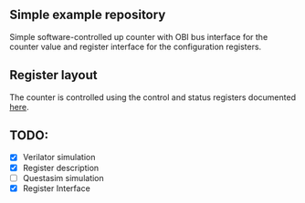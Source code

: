 ## Simple example repository

Simple software-controlled up counter with OBI bus interface for the counter value and register interface for the configuration registers.

## Register layout

The counter is controlled using the control and status registers documented [here](./sw/cnt_control_reg.md).

## TODO:

- [x] Verilator simulation
- [x] Register description
- [ ] Questasim simulation
- [x] Register Interface
